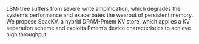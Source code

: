 LSM-tree suffers from severe write amplification, which degrades the system’s performance and exacerbates the wearout of persistent memory. We propose SpacKV, a hybrid DRAM-Pmem KV store, which applies a KV separation scheme and exploits Pmem’s device characteristics to achieve high throughput.
